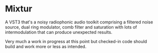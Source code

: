 # Mixtur

A VST3 that's a noisy radiophonic audio toolkit comprising a filtered noise source, dual ring modulator, comb filter and saturation with lots of intermodulation that can produce unexpected results.

Very much a work in progress at this point but checked-in code should build and work more or less as intended.
